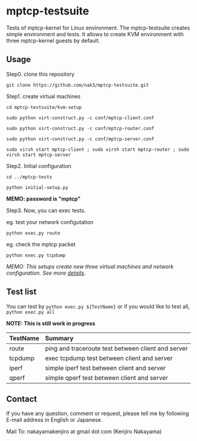 mptcp-testsuite
===============

Tests of mptcp-kernel for Linux environment. The mptcp-testsuite creates simple environment and tests. It allows to create KVM environment with three mptcp-kernel guests by default.


Usage
--------

Step0. clone this repository

`git clone https://github.com/nak3/mptcp-testsuite.git`

Step1. create virtual machines

`cd mptcp-testsuite/kvm-setup`

`sudo python virt-construct.py -c conf/mptcp-client.conf`

`sudo python virt-construct.py -c conf/mptcp-router.conf`

`sudo python virt-construct.py -c conf/mptcp-server.conf`

`sudo virsh start mptcp-client ; sudo virsh start mptcp-router ; sudo virsh start mptcp-server`

Step2. Initial configuration

`cd ../mptcp-tests`

`python initial-setup.py`

__MEMO: password is "mptcp"__

Step3. Now, you can exec tests.

eg. test your network configutation

`python exec.py route`

eg. check the mptcp packet

`python exec.py tcpdump`

_MEMO: This setups create new three virtual machines and network configuration. See more [details](https://github.com/nak3/mptcp-testsuite/blob/master/kvm-setup/README.md)_.


Test list
---------

You can test by `python exec.py ${TestName}` or if you would like to test all, `python exec.py all`

__NOTE: This is still work in progress__

| TestName   | Summary                                            |
|:-----------|:---------------------------------------------------|
| route      | ping and traceroute test between client and server |
| tcpdump    | exec tcpdump test between client and server        |
| iperf      | simple iperf test between client and server        |
| qperf      | simple qperf test between client and server        |


Contact
---------

If you have any question, comment or request, please tell me by following E-mail address in English or Japanese.

Mail To: nakayamakenjiro at gmail dot com (Kenjiro Nakayama)
